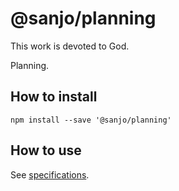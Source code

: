 # @sanjo/planning

This work is devoted to God.

Planning.

## How to install

```
npm install --save '@sanjo/planning'
```

## How to use

See [specifications](./src/planning.spec.ts).
